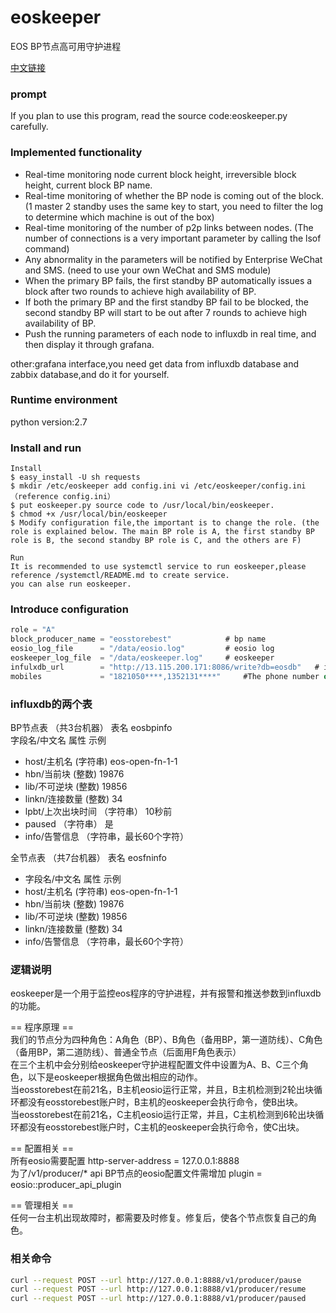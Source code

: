 # eoskeeper
EOS BP节点高可用守护进程

[中文链接](https://github.com/eosstore/eoskeeper/blob/master/README.md)

### prompt
If you plan to use this program, read the source code:eoskeeper.py carefully.


### Implemented functionality
* Real-time monitoring node current block height, irreversible block height, current block BP name.
* Real-time monitoring of whether the BP node is coming out of the block. (1 master 2 standby uses the same key to start, you need to filter the log to determine which machine is out of the box)
* Real-time monitoring of the number of p2p links between nodes. (The number of connections is a very important parameter by calling the lsof command)
* Any abnormality in the parameters will be notified by Enterprise WeChat and SMS. (need to use your own WeChat and SMS module)
* When the primary BP fails, the first standby BP automatically issues a block after two rounds to achieve high availability of BP.
* If both the primary BP and the first standby BP fail to be blocked, the second standby BP will start to be out after 7 rounds to achieve high availability of BP.
* Push the running parameters of each node to influxdb in real time, and then display it through grafana.

other:grafana interface,you need get data from influxdb database and zabbix database,and do it for yourself.

### Runtime environment
python version:2.7  

### Install and run
```
Install
$ easy_install -U sh requests
$ mkdir /etc/eoskeeper add config.ini vi /etc/eoskeeper/config.ini （reference config.ini）
$ put eoskeeper.py source code to /usr/local/bin/eoskeeper.
$ chmod +x /usr/local/bin/eoskeeper
$ Modify configuration file,the important is to change the role. (the role is explained below. The main BP role is A, the first standby BP role is B, the second standby BP role is C, and the others are F)

Run
It is recommended to use systemctl service to run eoskeeper,please reference /systemctl/README.md to create service.
you can alse run eoskeeper.
```

### Introduce configuration  
```a
role = "A"
block_producer_name = "eosstorebest"            # bp name
eosio_log_file      = "/data/eosio.log"         # eosio log
eoskeeper_log_file  = "/data/eoskeeper.log"     # eoskeeper 
infulxdb_url        = "http://13.115.200.171:8086/write?db=eosdb"   # influxdb的url
mobiles             = "1821050****,1352131****"     #The phone number of the person who needs to be notified

```

### influxdb的两个表
BP节点表 （共3台机器）
表名 eosbpinfo  
字段名/中文名            属性          示例 
* host/主机名            (字符串)       eos-open-fn-1-1
* hbn/当前块             (整数)         19876
* lib/不可逆块            (整数)        19856
* linkn/连接数量          (整数)        34
* lpbt/上次出块时间     （字符串）        10秒前
* paused                 （字符串）     是
* info/告警信息         （字符串，最长60个字符） 
         

全节点表 （共7台机器）
表名 eosfninfo
* 字段名/中文名            属性          示例 
* host/主机名            (字符串)       eos-open-fn-1-1
* hbn/当前块             (整数)         19876
* lib/不可逆块            (整数)        19856
* linkn/连接数量          (整数)        34
* info/告警信息         （字符串，最长60个字符） 


### 逻辑说明

eoskeeper是一个用于监控eos程序的守护进程，并有报警和推送参数到influxdb的功能。

== 程序原理 ==  
我们的节点分为四种角色：A角色（BP）、B角色（备用BP，第一道防线）、C角色（备用BP，第二道防线）、普通全节点（后面用F角色表示）  
在三个主机中会分别给eoskeeper守护进程配置文件中设置为A、B、C三个角色，以下是eoskeeper根据角色做出相应的动作。  
当eosstorebest在前21名，B主机eosio运行正常，并且，B主机检测到2轮出块循环都没有eosstorebest账户时，B主机的eoskeeper会执行命令，使B出块。  
当eosstorebest在前21名，C主机eosio运行正常，并且，C主机检测到6轮出块循环都没有eosstorebest账户时，C主机的eoskeeper会执行命令，使C出块。    

== 配置相关 ==  
所有eosio需要配置 http-server-address = 127.0.0.1:8888  
为了/v1/producer/* api BP节点的eosio配置文件需增加 plugin = eosio::producer_api_plugin  

== 管理相关 ==  
任何一台主机出现故障时，都需要及时修复。修复后，使各个节点恢复自己的角色。  


### 相关命令
```bash
curl --request POST --url http://127.0.0.1:8888/v1/producer/pause
curl --request POST --url http://127.0.0.1:8888/v1/producer/resume
curl --request POST --url http://127.0.0.1:8888/v1/producer/paused
```




